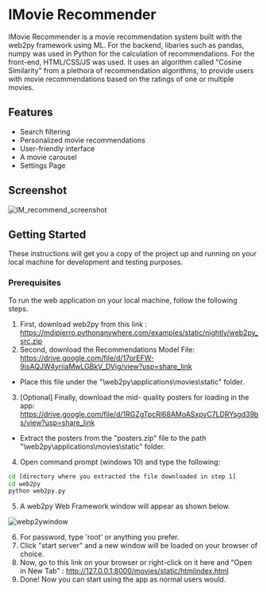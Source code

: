 # IMovie Recommender

IMovie Recommender is a movie recommendation system built with the web2py framework using ML. For the backend, libaries such as pandas, numpy was used in Python for the calculation of recommendations. 
For the front-end, HTML/CSS/JS was used. 
It uses an algorithm called "Cosine Similarity" from a plethora of recommendation algorithms, to provide users with movie recommendations based on the ratings of one or multiple movies.

## Features

- Search filtering
- Personalized movie recommendations
- User-friendly interface
- A movie carousel
- Settings Page

## Screenshot
![IM_recommend_screenshot](https://github.com/Darkboy17/IMovie-Recommender/assets/26376179/90e987ab-5523-467a-bd12-29b8f31e91db)

## Getting Started

These instructions will get you a copy of the project up and running on your local machine for development and testing purposes.

### Prerequisites

To run the web application on your local machine, follow the following steps.

1) First, download web2py from this link : https://mdipierro.pythonanywhere.com/examples/static/nightly/web2py_src.zip
2) Second, download the Recommendations Model File: https://drive.google.com/file/d/17orEFW-9isAQJW4yriiaMwLGBkV_DVig/view?usp=share_link
  - Place this file under the "\web2py\applications\movies\static\" folder.
3) [Optional] Finally, download the mid- quality posters for loading in the app: https://drive.google.com/file/d/1RGZgTpcRl68AMoASxpyC7LDRYsgd39bs/view?usp=share_link
  - Extract the posters from the "posters.zip" file to the path "\web2py\applications\movies\static\" folder.
4) Open command prompt (windows 10) and type the following:
```bash
cd [directory where you extracted the file downloaded in step 1]
cd web2py
python web2py.py
```
5) A web2py Web Framework window will appear as shown below.

![webp2ywindow](https://github.com/Darkboy17/IMovie-Recommender/assets/26376179/804b96f3-54fd-4e18-86ab-64b87457eda0)

6) For password, type 'root' or anything you prefer.
7) Click "start server" and a new window will be loaded on your browser of choice.
8) Now, go to this link on your browser or right-click on it here and "Open in New Tab" : http://127.0.0.1:8000/movies/static/htmlindex.html
9) Done! Now you can start using the app as normal users would.
